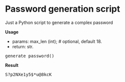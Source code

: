 # Password generation script
Just a Python script to generate a complex password

<strong>Usage</strong>
- params: max_len (int); # optional, default 18.
- return: str.

<pre>
generate_password()
</pre>
<strong>Result</strong>
<pre>
S?p2NXe1y5$*u@8kcK
</pre>
 
